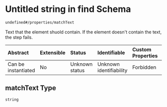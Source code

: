 # Untitled string in find Schema

```txt
undefined#/properties/matchText
```

Text that the element shuold contain. If the element doesn't contain the text, the step fails.

| Abstract            | Extensible | Status         | Identifiable            | Custom Properties | Additional Properties | Access Restrictions | Defined In                                                           |
| :------------------ | :--------- | :------------- | :---------------------- | :---------------- | :-------------------- | :------------------ | :------------------------------------------------------------------- |
| Can be instantiated | No         | Unknown status | Unknown identifiability | Forbidden         | Allowed               | none                | [find\_v2.schema.json\*](find_v2.schema.json "open original schema") |

## matchText Type

`string`
